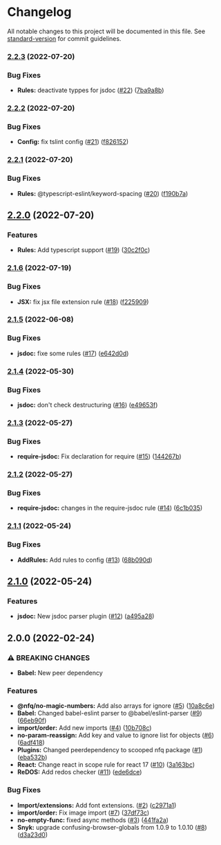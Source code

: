# Changelog

All notable changes to this project will be documented in this file. See [standard-version](https://github.com/conventional-changelog/standard-version) for commit guidelines.

### [2.2.3](https://github.com/nfqde/eslint-config-nfq/compare/v2.2.2...v2.2.3) (2022-07-20)


### Bug Fixes

* **Rules:** deactivate typpes for jsdoc ([#22](https://github.com/nfqde/eslint-config-nfq/issues/22)) ([7ba9a8b](https://github.com/nfqde/eslint-config-nfq/commit/7ba9a8bf046110edc12bceb627252be861706c8f))

### [2.2.2](https://github.com/nfqde/eslint-config-nfq/compare/v2.2.1...v2.2.2) (2022-07-20)


### Bug Fixes

* **Config:** fix tslint config ([#21](https://github.com/nfqde/eslint-config-nfq/issues/21)) ([f826152](https://github.com/nfqde/eslint-config-nfq/commit/f8261527c4e1a2b3e16034b4c88b4e4bd206060c))

### [2.2.1](https://github.com/nfqde/eslint-config-nfq/compare/v2.2.0...v2.2.1) (2022-07-20)


### Bug Fixes

* **Rules:** @typescript-eslint/keyword-spacing ([#20](https://github.com/nfqde/eslint-config-nfq/issues/20)) ([f190b7a](https://github.com/nfqde/eslint-config-nfq/commit/f190b7aea19a22e61cfc40df78494128313eb7cc))

## [2.2.0](https://github.com/nfqde/eslint-config-nfq/compare/v2.1.6...v2.2.0) (2022-07-20)


### Features

* **Rules:** Add typescript support ([#19](https://github.com/nfqde/eslint-config-nfq/issues/19)) ([30c2f0c](https://github.com/nfqde/eslint-config-nfq/commit/30c2f0cb374ee8d75367a8cadbc4207b939a24e1))

### [2.1.6](https://github.com/nfqde/eslint-config-nfq/compare/v2.1.5...v2.1.6) (2022-07-19)


### Bug Fixes

* **JSX:** fix jsx file extension rule ([#18](https://github.com/nfqde/eslint-config-nfq/issues/18)) ([f225909](https://github.com/nfqde/eslint-config-nfq/commit/f225909dc9f245395c077821211a6caf54b5811a))

### [2.1.5](https://github.com/nfqde/eslint-config-nfq/compare/v2.1.4...v2.1.5) (2022-06-08)


### Bug Fixes

* **jsdoc:** fixe some rules ([#17](https://github.com/nfqde/eslint-config-nfq/issues/17)) ([e642d0d](https://github.com/nfqde/eslint-config-nfq/commit/e642d0dece2cfb69c07b80323d4885c8cff1ebfc))

### [2.1.4](https://github.com/nfqde/eslint-config-nfq/compare/v2.1.3...v2.1.4) (2022-05-30)


### Bug Fixes

* **jsdoc:** don't check destructuring ([#16](https://github.com/nfqde/eslint-config-nfq/issues/16)) ([e49653f](https://github.com/nfqde/eslint-config-nfq/commit/e49653fc802894655d76d7e28f3061d9d27d651c))

### [2.1.3](https://github.com/nfqde/eslint-config-nfq/compare/v2.1.2...v2.1.3) (2022-05-27)


### Bug Fixes

* **require-jsdoc:** Fix declaration for require ([#15](https://github.com/nfqde/eslint-config-nfq/issues/15)) ([144267b](https://github.com/nfqde/eslint-config-nfq/commit/144267b8a8cc40a561d5c0d239a7b9f0d0c83268))

### [2.1.2](https://github.com/nfqde/eslint-config-nfq/compare/v2.1.1...v2.1.2) (2022-05-27)


### Bug Fixes

* **require-jsdoc:** changes in the require-jsdoc rule ([#14](https://github.com/nfqde/eslint-config-nfq/issues/14)) ([6c1b035](https://github.com/nfqde/eslint-config-nfq/commit/6c1b035c6b8380e680112c0935175919caacd4ff))

### [2.1.1](https://github.com/nfqde/eslint-config-nfq/compare/v2.1.0...v2.1.1) (2022-05-24)


### Bug Fixes

* **AddRules:** Add rules to config ([#13](https://github.com/nfqde/eslint-config-nfq/issues/13)) ([68b090d](https://github.com/nfqde/eslint-config-nfq/commit/68b090dc799b1b12433960dbcc8fe54f75b6306b))

## [2.1.0](https://github.com/nfqde/eslint-config-nfq/compare/v2.0.0...v2.1.0) (2022-05-24)


### Features

* **jsdoc:** New jsdoc parser plugin ([#12](https://github.com/nfqde/eslint-config-nfq/issues/12)) ([a495a28](https://github.com/nfqde/eslint-config-nfq/commit/a495a282838132377d18b6615e39485dedbce3f2))

## 2.0.0 (2022-02-24)


### ⚠ BREAKING CHANGES

* **Babel:** New peer dependency

### Features

* **@nfq/no-magic-numbers:** Add also arrays for ignore ([#5](https://github.com/nfqde/eslint-config-nfq/issues/5)) ([10a8c6e](https://github.com/nfqde/eslint-config-nfq/commit/10a8c6ece0841e85f4bcbfb3451c259cc0cf016b))
* **Babel:** Changed babel-eslint parser to @babel/eslint-parser ([#9](https://github.com/nfqde/eslint-config-nfq/issues/9)) ([66eb90f](https://github.com/nfqde/eslint-config-nfq/commit/66eb90f95b8e0ee7ad7352d3760b962f13e6f375))
* **import/order:** Add new imports ([#4](https://github.com/nfqde/eslint-config-nfq/issues/4)) ([10b708c](https://github.com/nfqde/eslint-config-nfq/commit/10b708cf228772328094607ca3c5a8ca97d16063))
* **no-param-reassign:** Add key and value to ignore list for objects ([#6](https://github.com/nfqde/eslint-config-nfq/issues/6)) ([6adf418](https://github.com/nfqde/eslint-config-nfq/commit/6adf41817d439c27046f7ab68585c96e504ff5df))
* **Plugins:** Changed peerdependency to scooped nfq package ([#1](https://github.com/nfqde/eslint-config-nfq/issues/1)) ([eba532b](https://github.com/nfqde/eslint-config-nfq/commit/eba532be70748c55b83878c0ed9b85ba07da0679))
* **React:** Change react in scope rule for react 17 ([#10](https://github.com/nfqde/eslint-config-nfq/issues/10)) ([3a163bc](https://github.com/nfqde/eslint-config-nfq/commit/3a163bcfdfeac65ff319634f3305c2d5cf834f35))
* **ReDOS:** Add redos checker ([#11](https://github.com/nfqde/eslint-config-nfq/issues/11)) ([ede6dce](https://github.com/nfqde/eslint-config-nfq/commit/ede6dcea975f4ebd01933f093f3a842a0de24140))


### Bug Fixes

* **Import/extensions:** Add font extensions. ([#2](https://github.com/nfqde/eslint-config-nfq/issues/2)) ([c2971a1](https://github.com/nfqde/eslint-config-nfq/commit/c2971a1de1406348ac340cd012b22417bf267674))
* **import/order:** Fix image import ([#7](https://github.com/nfqde/eslint-config-nfq/issues/7)) ([37df73c](https://github.com/nfqde/eslint-config-nfq/commit/37df73c6f1d39fbe265fb591d89b839430ee5667))
* **no-empty-func:** fixed async methods ([#3](https://github.com/nfqde/eslint-config-nfq/issues/3)) ([441fa2a](https://github.com/nfqde/eslint-config-nfq/commit/441fa2a6d890e4cec5f224951990a552be9cc644))
* **Snyk:** upgrade confusing-browser-globals from 1.0.9 to 1.0.10 ([#8](https://github.com/nfqde/eslint-config-nfq/issues/8)) ([d3a23d0](https://github.com/nfqde/eslint-config-nfq/commit/d3a23d01dc449ea870e8ba36d83920d0f56e7159))
